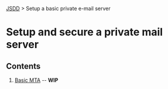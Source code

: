 [JSDD](../README.md) &gt; Setup a basic private e-mail server

# Setup and secure a private mail server

## Contents

1. [Basic MTA](mta.md) -- **WIP**
